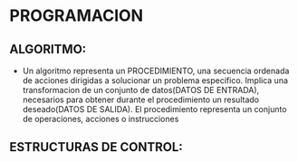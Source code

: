 # PROGRAMACION
<!---------------------------- ALGORITMOS --------------------->
## ALGORITMO:
- Un algoritmo representa un PROCEDIMIENTO, una secuencia ordenada de acciones dirigidas a solucionar un problema especifico. Implica una transformacion de un conjunto de datos(DATOS DE ENTRADA), necesarios para obtener durante el procedimiento un resultado deseado(DATOS DE SALIDA).
El procedimiento representa un conjunto de operaciones, acciones o instrucciones

<!------------------ ESTRUCTURAD DE CONTROL --------------------->
## ESTRUCTURAS DE CONTROL:
